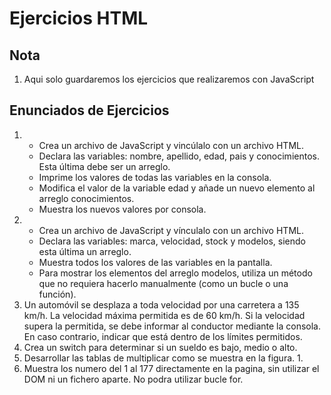 # Ejercicios HTML

## Nota

1. Aqui solo guardaremos los ejercicios que realizaremos con JavaScript


## Enunciados de Ejercicios

1.  - Crea un archivo de JavaScript y vincúlalo con un archivo HTML.
    - Declara las variables: nombre, apellido, edad, pais y conocimientos. Esta última debe ser un arreglo.
    - Imprime los valores de todas las variables en la consola.
    - Modifica el valor de la variable edad y añade un nuevo elemento al arreglo conocimientos.
    - Muestra los nuevos valores por consola.
2.  - Crea un archivo de JavaScript y vínculalo con un archivo HTML.
    - Declara las variables: marca, velocidad, stock y modelos, siendo esta última un arreglo.
    - Muestra todos los valores de las variables en la pantalla.
    - Para mostrar los elementos del arreglo modelos, utiliza un método que no requiera hacerlo manualmente (como un bucle o una función).
3. Un automóvil se desplaza a toda velocidad por una carretera a 135 km/h. La velocidad máxima permitida es de 60 km/h. Si la velocidad supera la permitida, se debe informar al conductor mediante la consola. En caso contrario, indicar que está dentro de los límites permitidos.
4. Crea un switch para determinar si un sueldo es bajo, medio o alto.
5. Desarrollar las tablas de multiplicar como se muestra en la figura. 1.
6. Muestra los numero del 1 al 177 directamente en la pagina, sin utilizar el DOM ni un fichero aparte. No podra utilizar bucle for.